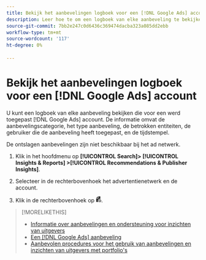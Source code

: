 ```yaml
---
title: Bekijk het aanbevelingen logboek voor een [!DNL Google Ads] account
description: Leer hoe te om een logboek van elke aanbeveling te bekijken die voor werd toegepast [!DNL Google Ads] account.
source-git-commit: 7bb2e247c0d6436c369474dacba323a085dd2ebb
workflow-type: tm+mt
source-wordcount: '117'
ht-degree: 0%

---
```


# Bekijk het aanbevelingen logboek voor een [!DNL Google Ads] account

U kunt een logboek van elke aanbeveling bekijken die voor een werd toegepast [!DNL Google Ads] account. De informatie omvat de aanbevelingscategorie, het type aanbeveling, de betrokken entiteiten, de gebruiker die de aanbeveling heeft toegepast, en de tijdstempel.

De ontslagen aanbevelingen zijn niet beschikbaar bij het ad netwerk.

1. Klik in het hoofdmenu op **[!UICONTROL Search]> [!UICONTROL Insights & Reports] >[!UICONTROL Recommendations & Publisher Insights]**.

1. Selecteer in de rechterbovenhoek het advertentienetwerk en de account.

1. Klik in de rechterbovenhoek op ![Aanbevolingslogboeken](/help/search-social-commerce/assets/recommendations-log-view.png "Aanbevolingslogboeken").

>[!MORELIKETHIS]
>
>* [Informatie over aanbevelingen en ondersteuning voor inzichten van uitgevers](recommendation-support.md)
>* [Een [!DNL Google Ads] aanbeveling](google-recommendation-apply-dismiss.md)
>* [Aanbevolen procedures voor het gebruik van aanbevelingen en inzichten van uitgevers met portfolio&#39;s](recommendation-best-practices.md)

